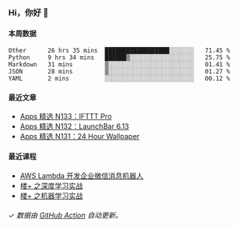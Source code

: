 ### Hi，你好 👋

#### 本周数据

<!--START_SECTION:waka-->
```text
Other      26 hrs 35 mins  ██████████████████░░░░░░░   71.45 % 
Python     9 hrs 34 mins   ██████▒░░░░░░░░░░░░░░░░░░   25.75 % 
Markdown   31 mins         ▒░░░░░░░░░░░░░░░░░░░░░░░░   01.41 % 
JSON       28 mins         ▒░░░░░░░░░░░░░░░░░░░░░░░░   01.27 % 
YAML       2 mins          ░░░░░░░░░░░░░░░░░░░░░░░░░   00.12 % 
```
<!--END_SECTION:waka-->

#### 最近文章

<!-- BLOG:START -->
- [Apps 精选 N133：IFTTT Pro](http://huhuhang.com/post/product-hunt/product-hunt-n133)
- [Apps 精选 N132：LaunchBar 6.13](http://huhuhang.com/post/product-hunt/product-hunt-n132)
- [Apps 精选 N131：24 Hour Wallpaper](http://huhuhang.com/post/product-hunt/product-hunt-n131)
<!-- BLOG:END -->

#### 最近课程

<!-- SYL:START -->
- [AWS Lambda 开发企业微信消息机器人](https://lanqiao.cn/courses/2868)
- [楼+ 之深度学习实战](https://lanqiao.cn/courses/2617)
- [楼+ 之机器学习实战](https://lanqiao.cn/courses/2616)
<!-- SYL:END -->

###### ✓ 数据由 [GitHub Action](https://github.com/huhuhang/huhuhang/actions) 自动更新。
